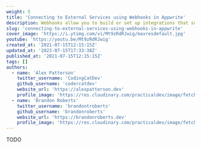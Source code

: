 ```yaml
---
weight: 5
title: 'Connecting to External Services using Webhooks in Appwrite'
description: Webhooks allow you to build or set up integrations that subscribe to certain events on Appwrite. When one of those events is triggered, we'll send an HTTP POST payload to the webhook's configured URL. Webhooks can be used to purge the cache from a CDN, calculate data or send a Slack notification.'
slug: 'connecting-to-external-services-using-webhooks-in-appwrite'
cover_image: 'https://i.ytimg.com/vi/Mt9zRdRJwig/maxresdefault.jpg'
youtube: 'https://youtu.be/Mt9zRdRJwig'
created_at: '2021-07-15T12:15:15Z'
updated_at: '2023-07-15T17:33:38Z'
published_at: '2021-07-15T12:15:15Z'
tags: []
authors:
  - name: 'Alex Patterson'
    twitter_username: 'CodingCatDev'
    github_username: 'codercatdev'
    website_url: 'https://alexpatterson.dev'
    profile_image: 'https://res.cloudinary.com/practicaldev/image/fetch/s--DuCm1EvK--/c_fill,f_auto,fl_progressive,h_640,q_auto,w_640/https://dev-to-uploads.s3.amazonaws.com/uploads/user/profile_image/135713/499d4f5c-6676-497f-b645-a68d3fb8d588.png'
  - name: 'Brandon Roberts'
    twitter_username: 'brandontroberts'
    github_username: 'brandonroberts'
    website_url: 'https://brandonroberts.dev'
    profile_image: 'https://res.cloudinary.com/practicaldev/image/fetch/s---fF_C-aO--/c_fill,f_auto,fl_progressive,h_640,q_auto,w_640/https://dev-to-uploads.s3.amazonaws.com/uploads/user/profile_image/466270/57db4360-a676-4c59-9fd9-80d7265951aa.jpeg'
---
```


TODO
